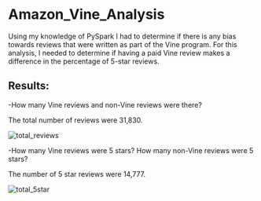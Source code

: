 # Amazon_Vine_Analysis
Using my knowledge of PySpark I had to determine if there is any bias towards reviews that were written as part of the Vine program. For this analysis, 
I needed to determine if having a paid Vine review makes a difference in the percentage of 5-star reviews.

## Results:

-How many Vine reviews and non-Vine reviews were there?

  The total number of reviews were 31,830.

![total_reviews](https://user-images.githubusercontent.com/86200136/137647665-329c312c-b1db-4e7b-ae39-e9c92fbae4fb.png)

-How many Vine reviews were 5 stars? How many non-Vine reviews were 5 stars?

  The number of 5 star reviews were 14,777.
  
![total_5star](https://user-images.githubusercontent.com/86200136/137647727-a119c8c2-e135-4572-a077-a77cdf64a93e.png)
